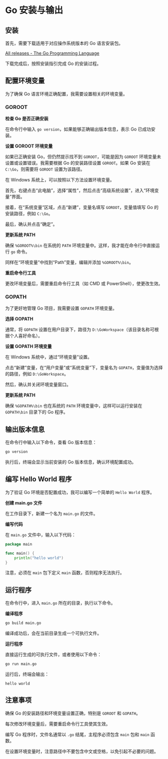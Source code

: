 # Go 安装与输出

## 安装

首先，需要下载适用于对应操作系统版本的 Go 语言安装包。

[All releases - The Go Programming Language](https://go.dev/dl/)

下载完成后，按照安装指引完成 Go 的安装过程。

## 配置环境变量

为了确保 Go 语言环境正确配置，我需要设置相关的环境变量。

### GOROOT

**检查 Go 是否正确安装**

在命令行中输入 `go version`，如果能够正确输出版本信息，表示 Go 已成功安装。

**设置 GOROOT 环境变量**

如果已正确安装 Go，但仍然提示找不到 `GOROOT`，可能是因为 `GOROOT` 环境变量未设置或设置错误。我需要根据 Go 的安装路径设置 `GOROOT`。如果 Go 安装在 `C:\Go`，则需要将 `GOROOT` 设置为该路径。

在 Windows 系统上，可以按照以下方法设置环境变量。

首先，右键点击“此电脑”，选择“属性”，然后点击“高级系统设置”，进入“环境变量”界面。

接着，在“系统变量”区域，点击“新建”，变量名填写 `GOROOT`，变量值填写 Go 的安装路径，例如 `C:\Go`。

最后，确认并点击“确定”。

**更新系统 PATH**

确保 `%GOROOT%\bin` 在系统的 `PATH` 环境变量中。这样，我才能在命令行中直接运行 `go` 命令。

同样在“环境变量”中找到“Path”变量，编辑并添加 `%GOROOT%\bin`。

**重启命令行工具**

更改环境变量后，需要重启命令行工具（如 CMD 或 PowerShell），使更改生效。

### GOPATH

为了更好地管理 Go 项目，我需要设置 `GOPATH` 环境变量。

**选择 GOPATH**

通常，将 `GOPATH` 设置在用户目录下，路径为 `D:\GoWorkspace`（该目录名称可根据个人喜好命名）。

**设置 GOPATH 环境变量**

在 Windows 系统中，通过“环境变量”设置。

点击“新建”变量，在“用户变量”或“系统变量”下，变量名为 `GOPATH`，变量值为选择的路径，例如 `D:\GoWorkspace`。

然后，确认并关闭环境变量窗口。

**更新系统 PATH**

确保 `%GOPATH%\bin` 也在系统的 `PATH` 环境变量中，这样可以运行安装在 `GOPATH\bin` 目录下的 Go 程序。

## 输出版本信息

在命令行中输入以下命令，查看 Go 版本信息：

```bash
go version
```

执行后，终端会显示当前安装的 Go 版本信息，确认环境配置成功。

## 编写 Hello World 程序

为了验证 Go 环境是否配置成功，我可以编写一个简单的 `Hello World` 程序。

**创建 main.go 文件**

在工作目录下，新建一个名为 `main.go` 的文件。

**编写代码**

在 `main.go` 文件中，输入以下代码：

```go
package main

func main() {
    println("hello world")
}
```

注意，必须在 `main` 包下定义 `main` 函数，否则程序无法执行。

## 运行程序

在命令行中，进入 `main.go` 所在的目录，执行以下命令。

**编译程序**

```bash
go build main.go
```

编译成功后，会在当前目录生成一个可执行文件。

**运行程序**

直接运行生成的可执行文件，或者使用以下命令：

```bash
go run main.go
```

运行后，终端会输出：

```
hello world
```

## 注意事项

确保 Go 的安装路径和环境变量设置正确，特别是 `GOROOT` 和 `GOPATH`。

每次修改环境变量后，需要重启命令行工具使其生效。

编写 Go 程序时，文件名通常以 `.go` 结尾，主程序必须包含 `main` 包和 `main` 函数。

在设置环境变量时，注意路径中不要包含中文或空格，以免引起不必要的问题。
